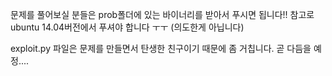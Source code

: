 문제를 풀어보실 분들은 prob폴더에 있는 바이너리를 받아서 푸시면 됩니다!!
참고로 ubuntu 14.04버전에서 푸셔야 합니다
ㅜㅜ (의도한게 아닙니다)

exploit.py 파일은 문제를 만들면서 탄생한 친구이기 때문에 좀 거칩니다.
곧 다듬을 예정....
